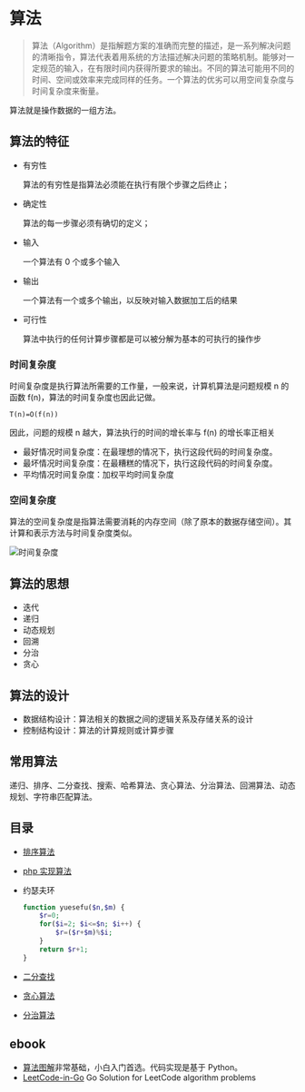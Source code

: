 # 算法

> 算法（Algorithm）是指解题方案的准确而完整的描述，是一系列解决问题的清晰指令，算法代表着用系统的方法描述解决问题的策略机制。能够对一定规范的输入，在有限时间内获得所要求的输出。不同的算法可能用不同的时间、空间或效率来完成同样的任务。一个算法的优劣可以用空间复杂度与时间复杂度来衡量。

算法就是操作数据的一组方法。

## 算法的特征

- 有穷性

  算法的有穷性是指算法必须能在执行有限个步骤之后终止；

- 确定性

  算法的每一步骤必须有确切的定义；

- 输入

  一个算法有 0 个或多个输入

- 输出

  一个算法有一个或多个输出，以反映对输入数据加工后的结果

- 可行性

  算法中执行的任何计算步骤都是可以被分解为基本的可执行的操作步

### 时间复杂度

时间复杂度是执行算法所需要的工作量，一般来说，计算机算法是问题规模 n 的函数 f(n)，算法的时间复杂度也因此记做。

`T(n)=Ο(f(n))`

因此，问题的规模 n 越大，算法执行的时间的增长率与 f(n) 的增长率正相关

- 最好情况时间复杂度：在最理想的情况下，执行这段代码的时间复杂度。
- 最坏情况时间复杂度：在最糟糕的情况下，执行这段代码的时间复杂度。
- 平均情况时间复杂度：加权平均时间复杂度

### 空间复杂度

算法的空间复杂度是指算法需要消耗的内存空间（除了原本的数据存储空间）。其计算和表示方法与时间复杂度类似。

![时间复杂度](http://hi.csdn.net/attachment/201105/24/0_1306225542srVx.gif)

## 算法的思想

- 迭代
- 递归
- 动态规划
- 回溯
- 分治
- 贪心

## 算法的设计

- 数据结构设计：算法相关的数据之间的逻辑关系及存储关系的设计
- 控制结构设计：算法的计算规则或计算步骤

## 常用算法

递归、排序、二分查找、搜索、哈希算法、贪心算法、分治算法、回溯算法、动态规划、字符串匹配算法。

## 目录

- [排序算法](sort/README.md)
- [php 实现算法](https://github.com/wybcp/arithmetic-php)
- 约瑟夫环

  ```php
  function yuesefu($n,$m) {
      $r=0;
      for($i=2; $i<=$n; $i++) {
          $r=($r+$m)%$i;
      }
      return $r+1;
  }
  ```

- [二分查找](binary-search.md)
- [贪心算法](greedy-algorithm.md)
- [分治算法](divide-and-conquer-algorithm.md)

## ebook

- [算法图解](https://book.douban.com/subject/26979890/)非常基础，小白入门首选。代码实现是基于 Python。
- [LeetCode-in-Go](https://github.com/aQuaYi/LeetCode-in-Go) Go Solution for LeetCode algorithm problems
